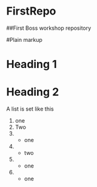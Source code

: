 # FirstRepo

##First Boss workshop repository

#Plain markup

# Heading 1

# Heading 2

A list is set like this
1. one
2. Two
3. - one
4. - two
5. * one
6. * one
